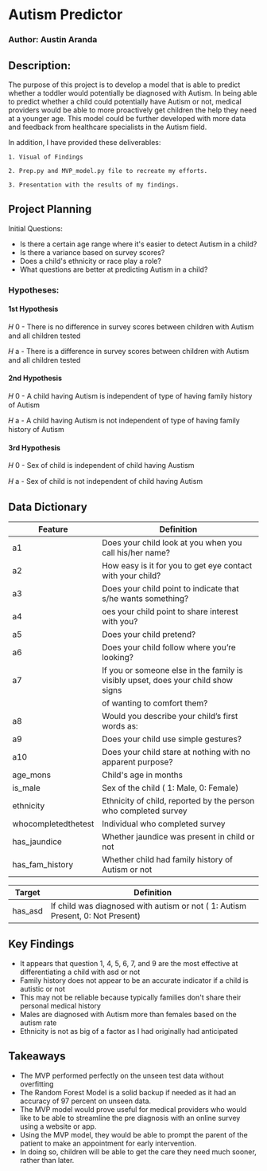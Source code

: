 # Autism Predictor

### Author: Austin Aranda

## Description: 

The purpose of this project is to develop a model that is able to predict whether a toddler would potentially be diagnosed with Autism. In being able to predict whether a child could potentially have Autism or not, medical providers would be able to more proactively get children the help they need at a younger age. This model could be further developed with more data and feedback from healthcare specialists in the Autism field. 

In addition, I have provided these deliverables:

    1. Visual of Findings
    
    2. Prep.py and MVP_model.py file to recreate my efforts.
    
    3. Presentation with the results of my findings.

## Project Planning

Initial Questions:
- Is there a certain age range where it's easier to detect Autism in a child?
- Is there a variance based on survey scores?
- Does a child's ethnicity or race play a role?
- What questions are better at predicting Autism in a child?


### Hypotheses:

#### 1st Hypothesis

𝐻 0 - There is no difference in survey scores between children with Autism and all children tested

𝐻 a - There is a difference in survey scores between children with Autism and all children tested

#### 2nd Hypothesis

𝐻 0 - A child having Autism is independent of type of having family history of Autism

𝐻 a - A child having Autism is not independent of type of having family history of Autism

#### 3rd Hypothesis

𝐻 0 - Sex of child is independent of child having Austism

𝐻 a - Sex of child is not independent of child having Autism


## Data Dictionary

| Feature | Definition |
| --- | --- |
| a1 | Does your child look at you when you call his/her name? |
| a2 | How easy is it for you to get eye contact with your child?  |
| a3 | Does your child point to indicate that s/he wants something? |
| a4 | oes your child point to share interest with you? |
| a5 | Does your child pretend? |
| a6 | Does your child follow where you’re looking?  |
| a7 | If you or someone else in the family is visibly upset, does your child show signs 
|    | of wanting to comfort them? |
| a8 | Would you describe your child’s first words as: |
| a9 | Does your child use simple gestures? |
| a10 | Does your child stare at nothing with no apparent purpose? |
| age_mons | Child's age in months |
| is_male | Sex of the child ( 1: Male, 0: Female) |
| ethnicity | Ethnicity of child, reported by the person who completed survey |
| whocompletedthetest | Individual who completed survey |
| has_jaundice | Whether jaundice was present in child or not |
| has_fam_history | Whether child had family history of Autism or not |

| Target | Definition |
| --- | --- |
| has_asd | If child was diagnosed with autism or not ( 1: Autism Present, 0: Not Present)|


## Key Findings

- It appears that question 1, 4, 5, 6, 7, and 9 are the most effective at differentiating a child with asd or not
- Family history does not appear to be an accurate indicator if a child is autistic or not
- This may not be reliable because typically families don't share their personal medical history
- Males are diagnosed with Autism more than females based on the autism rate
- Ethnicity is not as big of a factor as I had originally had anticipated

## Takeaways

- The MVP performed perfectly on the unseen test data without overfitting
- The Random Forest Model is a solid backup if needed as it had an accuracy of 97 percent on unseen data.
- The MVP model would prove useful for medical providers who would like to be able to streamline the pre diagnosis with an online survey using a website or app.
- Using the MVP model, they would be able to prompt the parent of the patient to make an appointment for early intervention.
- In doing so, children will be able to get the care they need much sooner, rather than later.

